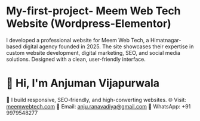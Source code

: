 # My-first-project- Meem Web Tech Website (Wordpress-Elementor)
I developed a professional website for Meem Web Tech, a Himatnagar-based digital agency founded in 2025. The site showcases their expertise in custom website development, digital marketing, SEO, and social media solutions. Designed with a clean, user-friendly interface.
# 👋 Hi, I'm Anjuman Vijapurwala  
🚀 I build responsive, SEO-friendly, and high-converting websites.
🌐 Visit: [meemwebtech.com](https://meemwebtech.com)
📧 Email: anju.ranavadiya@gmail.com
📱 WhatsApp: +91 9979548277
